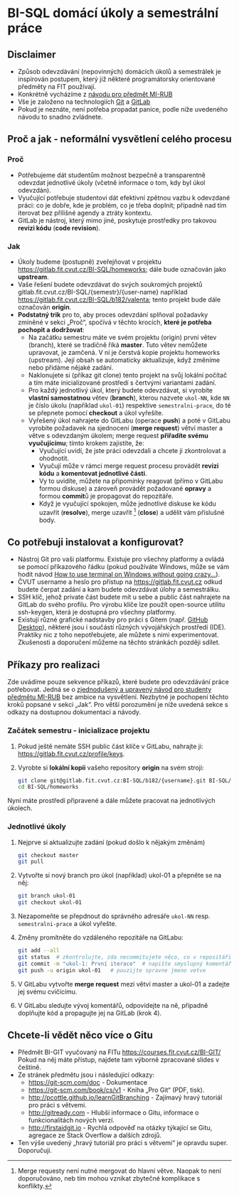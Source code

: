 # BI-SQL domácí úkoly a semestrální práce

## Disclaimer

  * Způsob odevzdávání (nepovinných) domácích úkolů a semestrálek je inspirován postupem, který již některé programátorsky orientované předměty na FIT používají.
  * Konkrétně vycházíme z [návodu pro předmět MI-RUB](https://gitlab.fit.cvut.cz/mi-rub/exercises/blob/master/README.adoc)
  * Vše je založeno na technologiích [Git](https://git-scm.com/) a [GitLab](https://about.gitlab.com/)
  * Pokud je neznáte, není potřeba propadat panice, podle níže uvedeného návodu to snadno zvládnete.


## Proč a jak - neformální vysvětlení celého procesu

### Proč

  * Potřebujeme dát studentům možnost bezpečně a transparentně odevzdat jednotlivé úkoly (včetně informace o tom, kdy byl úkol odevzdán).
  * Vyučující potřebuje studentovi dát efektivní zpětnou vazbu k odevzdané práci: co je dobře, kde je problém, co je třeba doplnit; případně nad tím iterovat bez přílišné agendy a ztráty kontextu.
  * GitLab je nástroj, který mimo jiné, poskytuje prostředky pro takovou **revizi kódu** (**code revision**).

### Jak

  * Úkoly budeme (postupně) zveřejňovat v projektu https://gitlab.fit.cvut.cz/BI-SQL/homeworks; dále bude označován jako **upstream**.
  * Vaše řešení budete odevzdávat do svých soukromých projektů gitlab.fit.cvut.cz/BI-SQL/{semestr}/{user-name} například https://gitlab.fit.cvut.cz/BI-SQL/b182/valenta; tento projekt bude dále označován **origin**.
  * **Podstatný trik** pro to, aby proces odevzdání splňoval požadavky zmíněné v sekci „Proč“, spočívá v těchto krocích, **které je potřeba pochopit a dodržovat**:
    * Na začátku semestru máte ve svém projektu (origin) první větev (branch), které se tradičně říká **master**. Tuto větev nemůžete upravovat, je zamčená. V ní je čerstvá kopie projektu homeworks (upstream). Její obsah se automaticky aktualizuje, když změníme nebo přidáme nějaké zadání.
    * Naklonujete si (příkaz git clone) tento projekt na svůj lokální počítač a tím máte inicializované prostředí s čertvými variantami zadání.
    * Pro každý jednotlivý úkol, který budete odevzdávat, si vyrobíte **vlastní samostatnou** větev (**branch**), kterou nazvete `ukol-NN`, kde `NN`  je číslo úkolu (například `ukol-01`) respektive `semestralni-prace`, do té se přepnete pomocí **checkout** a úkol vyřešíte.
    * Vyřešený úkol nahrajete do GitLabu (operace **push**) a poté v GitLabu vyrobíte požadavek na sjednocení (**merge request**) větví master a větve s odevzdaným úkolem; merge request **přiřadíte svému vyučujícímu**; tímto krokem zajistíte, že:
      * Vyučující uvidí, že jste práci odevzdali a chcete ji zkontrolovat a ohodnotit.
      * Vyučují může v rámci merge request procesu provádět **revizi kódu** a **komentovat jednotlivé části**.
      * Vy to uvidíte, můžete na připomínky reagovat (přímo v GitLabu formou diskuse) a zároveň provádět požadované **opravy** a formou **commit**ů je propagovat do repozitáře.
      * Když je vyučující spokojen, může jednotlivé diskuse ke kódu uzavřít (**resolve**), merge uzavřít [^1] (**close**) a udělit vám příslušné body.


## Co potřebuji instalovat a konfigurovat?

  * Nástroj Git pro vaši platformu. Existuje pro všechny platformy a ovládá se pomocí příkazového řádku (pokud používáte Windows, může se vám hodit návod [How to use terminal on Windows without going crazy…](https://gist.github.com/jirutka/99d57c82fa8981f56fb5)).
  * ČVUT username a heslo pro přístup na https://gitlab.fit.cvut.cz odkud budete čerpat zadání a kam budete odevzdávat úlohy a semestrálku.
  * SSH klíč, jehož private část budete mít u sebe a public část nahrajete na GitLab do svého profilu. Pro výrobu klíče lze použít open-source utilitu ssh-keygen, která je dostupná pro všechny platformy.
  * Existují různé grafické nadstavby pro práci s Gitem (např. [GitHub Desktop](https://desktop.github.com/)), některé jsou i součástí různých vývojářských prostředí (IDE). Praktiky nic z toho nepotřebujete, ale můžete s nimi experimentovat. Zkušenosti a doporučení můžeme na těchto stránkách později sdílet.


## Příkazy pro realizaci

Zde uvádíme pouze sekvence příkazů, které budete pro odevzdávání práce potřebovat. Jedná se o [zjednodušený a upravený návod pro studenty předmětu MI-RUB](https://gitlab.fit.cvut.cz/mi-rub/exercises/blob/master/README.adoc) bez ambice na vysvětlení. Nezbytné je pochopení těchto kroků popsané v sekci „Jak“. Pro větší porozumění je níže uvedená sekce s odkazy na dostupnou dokumentaci a návody.

### Začátek semestru - inicializace projektu

1. Pokud ještě nemáte SSH public část klíče v GitLabu, nahrajte ji: https://gitlab.fit.cvut.cz/profile/keys.
2. Vyrobte si **lokální kopii** vašeho repository **origin** na svém stroji:

    ```sh
    git clone git@gitlab.fit.cvut.cz:BI-SQL/b182/{username}.git BI-SQL/homeworks  # pouzije spravný kod semestru a username
    cd BI-SQL/homeworks
    ```

Nyní máte prostředí připravené a dále můžete pracovat na jednotlivých úkolech.

### Jednotlivé úkoly

1. Nejprve si aktualizujte zadání (pokud došlo k nějakým změnám)

   ```sh
   git checkout master
   git pull
   ```

2. Vytvořte si nový branch pro úkol (například) ukol-01 a přepněte se na něj:

    ```sh
    git branch ukol-01
    git checkout ukol-01
    ```

3. Nezapomeňte se přepdnout do správného adresáře `ukol-NN` resp. `semestralni-prace` a úkol vyřešte.
4. Změny promítněte do vzdáleného repozitáře na GitLabu:

    ```sh
    git add --all
    git status  # zkontrolujte, zda necommitujete něco, co v repositáři být nemá
    git commit -m "ukol-1: První iterace"  # napište smyslupný komentář v podobném stylu
    git push -u origin ukol-01   # pouzijte spravne jmeno vetve
    ```

5. V GitLabu vytvořte **merge request** mezi větví master a ukol-01 a zadejte jej svému cvičícímu.
6. V GitLabu sledujte vývoj komentářů, odpovídejte na ně, případně doplňujte kód a propagujte jej na GitLab (krok 4).


## Chcete-li vědět něco více o Gitu

 * Předmět BI-GIT vyučovaný na FITu https://courses.fit.cvut.cz/BI-GIT/ Pokud na něj máte přístup, najdete tam výborně zpracované slides v češtině.
 * Ze stránek předmětu jsou i následující odkazy:
   * https://git-scm.com/doc - Dokumentace
   * https://git-scm.com/book/cs/v1 - Kniha „Pro Git“ (PDF, tisk).
   * http://pcottle.github.io/learnGitBranching - Zajímavý hravý tutoriál pro práci s větvemi.
   * http://gitready.com - Hlubší informace o Gitu, informace o funkcionalitách nových verzí.
   * http://firstaidgit.io - Rychlá odpověď na otázky týkající se Gitu, agregace ze Stack Overflow a dalších zdrojů.
 * Ten výše uvedený „hravý tutoriál pro práci s větvemi“ je opravdu super. Doporučuji.

[^1]: Merge requesty není nutné mergovat do hlavní větve. Naopak to není doporučováno, neb tím mohou vznikat zbytečné komplikace s konflikty.
